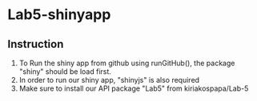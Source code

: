# Lab5-shinyapp


## **Instruction**
1. To Run the shiny app from github using runGitHub(), the package "shiny" should be load first.
2. In order to run our shiny app, "shinyjs" is also required
3. Make sure to install our API package "Lab5" from kiriakospapa/Lab-5

